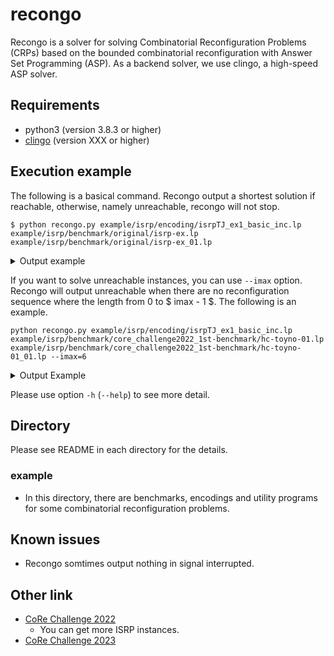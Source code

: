 # recongo
Recongo is a solver for solving Combinatorial Reconfiguration
Problems (CRPs) based on the bounded combinatorial
reconfiguration with Answer Set Programming (ASP).
As a backend solver, we use clingo, a high-speed ASP solver.

## Requirements
- python3 (version 3.8.3 or higher)
- [clingo](https://potassco.org/clingo/) (version XXX or higher)

## Execution example
The following is a basical command.
Recongo output a shortest solution if reachable, otherwise, namely unreachable, recongo will not stop.
```
$ python recongo.py example/isrp/encoding/isrpTJ_ex1_basic_inc.lp example/isrp/benchmark/original/isrp-ex.lp example/isrp/benchmark/original/isrp-ex_01.lp
```

<details><summary>Output example</summary>

```
recongo version 0.3 (compet 2023 version)
Reading from encoding/isrp/isrpTJ_ex1_basic_inc.lp ...
c Step: 0
Solving...
c Result: UNSAT
c Step: 1
Solving...
c Result: UNSAT
c Step: 2
Solving...
c Result: UNSAT
c Step: 3
Solving...
Answer: 1
start(1) start(2) start(4) node(1) node(2) node(3) node(4) node(5) node(6) node(7) node(8) k(3) edge(1,3) edge(2,5) edge(3,4) edge(3,6) edge(4,5) edge(5,8) edge(6,7) edge(7,8) goal(3) goal(5) goal(7) n(8) e(8) in(1,0) in(2,0) in(4,0) in(7,1) token_added(7,1) in(1,1) in(2,1) in(3,2) in(7,2) in(2,2) token_added(3,2) query(3) in(3,3) in(5,3) in(7,3) token_added(5,3)
c Result: SAT
a Answer: start(1) start(2) start(4) in(1,0) in(2,0) in(4,0) in(1,1) in(2,1) in(7,1) in(2,2) in(3,2) in(7,2) in(3,3) in(5,3) in(7,3) node(1) node(2) node(3) node(4) node(5) node(6) node(7) node(8) k(3) edge(1,3) edge(2,5) edge(3,4) edge(3,6) edge(4,5) edge(5,8) edge(6,7) edge(7,8) token_added(7,1) token_added(3,2) token_added(5,3) query(3) goal(3) goal(5) goal(7) n(8) e(8)
s REACHABLE
a Step: 3 

SATISFIABLE

Models       : 1+
Calls        : 4
Time         : 0.006s (Solving: 0.00s 1st Model: 0.00s Unsat: 0.00s)
CPU Time     : 0.005s
```

</details>

If you want to solve unreachable instances, you can use `--imax` option.
Recongo will output unreachable when there are no reconfiguration sequence where the length from 0 to $ imax - 1 $.
The following is an example.
```
python recongo.py example/isrp/encoding/isrpTJ_ex1_basic_inc.lp example/isrp/benchmark/core_challenge2022_1st-benchmark/hc-toyno-01.lp example/isrp/benchmark/core_challenge2022_1st-benchmark/hc-toyno-01_01.lp --imax=6
```

<details><summary>Output Example</summary>

```
recongo version 0.3 (compet 2023 version)
Reading from encoding/isrp/isrpTJ_ex1_basic_inc.lp ...
c Step: 0
Solving...
c Result: UNSAT
c Step: 1
Solving...
c Result: UNSAT
c Step: 2
Solving...
c Result: UNSAT
c Step: 3
Solving...
c Result: UNSAT
c Step: 4
Solving...
c Result: UNSAT
c Step: 5
Solving...
c Result: UNSAT
s UNREACHABLE
a Step: -1 

UNSATISFIABLE

Models       : 0
Calls        : 6
Time         : 0.008s (Solving: 0.00s 1st Model: 0.00s Unsat: 0.00s)
CPU Time     : 0.006s
```

</details>

Please use option `-h` (`--help`) to see more detail.

## Directory
Please see README in each directory for the details.
### example
- In this directory, there are benchmarks, encodings and utility programs for some combinatorial reconfiguration problems.

## Known issues
- Recongo somtimes output nothing in signal interrupted.

## Other link
- [CoRe Challenge 2022](https://core-challenge.github.io/2022/)
  - You can get more ISRP instances.
- [CoRe Challenge 2023](https://core-challenge.github.io/2023/)